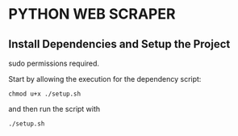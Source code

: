 # PYTHON WEB SCRAPER

## Install Dependencies and Setup the Project

sudo permissions required.

Start by allowing the execution for the dependency script:

```
chmod u+x ./setup.sh
```

and then run the script with

```
./setup.sh
```
